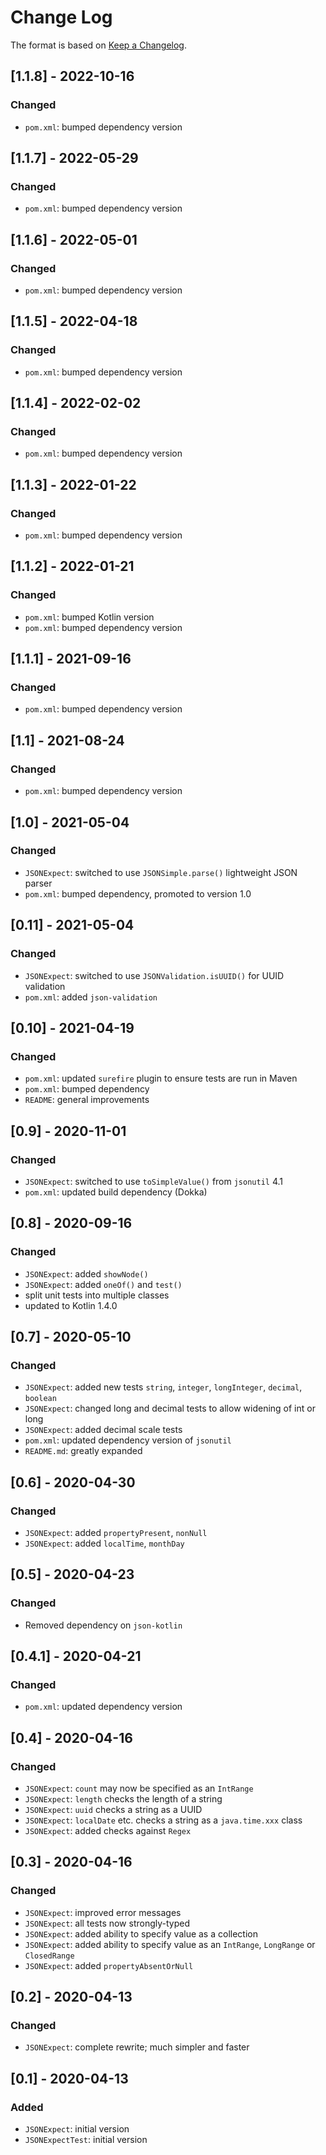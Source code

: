 # Change Log

The format is based on [Keep a Changelog](http://keepachangelog.com/).

## [1.1.8] - 2022-10-16
### Changed
- `pom.xml`: bumped dependency version

## [1.1.7] - 2022-05-29
### Changed
- `pom.xml`: bumped dependency version

## [1.1.6] - 2022-05-01
### Changed
- `pom.xml`: bumped dependency version

## [1.1.5] - 2022-04-18
### Changed
- `pom.xml`: bumped dependency version

## [1.1.4] - 2022-02-02
### Changed
- `pom.xml`: bumped dependency version

## [1.1.3] - 2022-01-22
### Changed
- `pom.xml`: bumped dependency version

## [1.1.2] - 2022-01-21
### Changed
- `pom.xml`: bumped Kotlin version
- `pom.xml`: bumped dependency version

## [1.1.1] - 2021-09-16
### Changed
- `pom.xml`: bumped dependency version

## [1.1] - 2021-08-24
### Changed
- `pom.xml`: bumped dependency version

## [1.0] - 2021-05-04
### Changed
- `JSONExpect`: switched to use `JSONSimple.parse()` lightweight JSON parser
- `pom.xml`: bumped dependency, promoted to version 1.0

## [0.11] - 2021-05-04
### Changed
- `JSONExpect`: switched to use `JSONValidation.isUUID()` for UUID validation
- `pom.xml`: added `json-validation`

## [0.10] - 2021-04-19
### Changed
- `pom.xml`: updated `surefire` plugin to ensure tests are run in Maven
- `pom.xml`: bumped dependency
- `README`: general improvements

## [0.9] - 2020-11-01
### Changed
- `JSONExpect`: switched to use `toSimpleValue()` from `jsonutil` 4.1
- `pom.xml`: updated build dependency (Dokka)

## [0.8] - 2020-09-16
### Changed
- `JSONExpect`: added `showNode()`
- `JSONExpect`: added `oneOf()` and `test()`
- split unit tests into multiple classes
- updated to Kotlin 1.4.0

## [0.7] - 2020-05-10
### Changed
- `JSONExpect`: added new tests `string`, `integer`, `longInteger`, `decimal`, `boolean`
- `JSONExpect`: changed long and decimal tests to allow widening of int or long
- `JSONExpect`: added decimal scale tests
- `pom.xml`: updated dependency version of `jsonutil`
- `README.md`: greatly expanded

## [0.6] - 2020-04-30
### Changed
- `JSONExpect`: added `propertyPresent`, `nonNull`
- `JSONExpect`: added `localTime`, `monthDay`

## [0.5] - 2020-04-23
### Changed
- Removed dependency on `json-kotlin`

## [0.4.1] - 2020-04-21
### Changed
- `pom.xml`: updated dependency version

## [0.4] - 2020-04-16
### Changed
- `JSONExpect`: `count` may now be specified as an `IntRange`
- `JSONExpect`: `length` checks the length of a string
- `JSONExpect`: `uuid` checks a string as a UUID
- `JSONExpect`: `localDate` etc. checks a string as a `java.time.xxx` class
- `JSONExpect`: added checks against `Regex`

## [0.3] - 2020-04-16
### Changed
- `JSONExpect`: improved error messages
- `JSONExpect`: all tests now strongly-typed
- `JSONExpect`: added ability to specify value as a collection
- `JSONExpect`: added ability to specify value as an `IntRange`, `LongRange` or `ClosedRange`
- `JSONExpect`: added `propertyAbsentOrNull`

## [0.2] - 2020-04-13
### Changed
- `JSONExpect`: complete rewrite; much simpler and faster

## [0.1] - 2020-04-13
### Added
- `JSONExpect`: initial version
- `JSONExpectTest`: initial version
